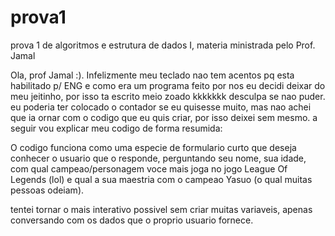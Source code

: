 # prova1
prova 1 de algoritmos e estrutura de dados I, materia ministrada pelo Prof. Jamal

Ola, prof Jamal :). Infelizmente meu teclado nao tem acentos pq esta habilitado p/ ENG e como era um programa 
feito por nos eu decidi deixar do meu jeitinho, por isso ta escrito meio zoado kkkkkkk desculpa se nao puder.
eu poderia ter colocado o contador se eu quisesse muito, mas nao achei que ia ornar com o codigo que eu quis
criar, por isso deixei sem mesmo. a seguir vou explicar meu codigo de forma resumida:

O codigo funciona como uma especie de formulario curto que deseja conhecer o usuario que o responde, perguntando
seu nome, sua idade, com qual campeao/personagem voce mais joga no jogo League Of Legends (lol) e qual a sua
maestria com o campeao Yasuo (o qual muitas pessoas odeiam). 

tentei tornar o mais interativo possivel sem criar muitas variaveis, apenas conversando com os dados que o proprio 
usuario fornece. 
